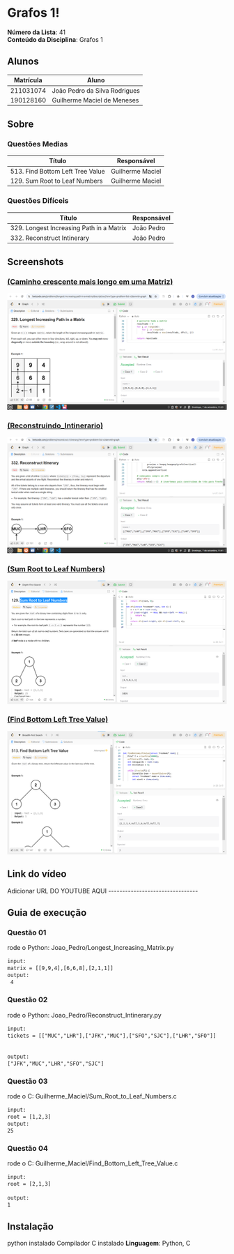 # Grafos 1!

**Número da Lista**: 41<br>
**Conteúdo da Disciplina**: Grafos 1<br>

## Alunos
|Matrícula | Aluno |
| -- | -- |
| 211031074 | João Pedro da Silva Rodrigues |
| 190128160 | Guilherme Maciel de Meneses |

## Sobre 
### Questões Medias
| Título | Responsável | 
| -- | -- | 
| 513. Find Bottom Left Tree Value | Guilherme Maciel | 
| 129. Sum Root to Leaf Numbers | Guilherme Maciel | 

### Questões Difíceis
| Título | Responsável | 
| -- | -- | 
|329. Longest Increasing Path in a Matrix  | João Pedro | 
| 332. Reconstruct Intinerary | João Pedro | 


## Screenshots
### [(Caminho crescente mais longo em uma Matriz)](https://leetcode.com/problems/longest-increasing-path-in-a-matrix/description/?envType=problem-list-v2&envId=graph)

![(Caminho crescente mais longo em uma Matriz)](/Imagens/Longest_Increasing_Matrix.png)

### [ (Reconstruindo_Intinerario)](https://leetcode.com/problems/reconstruct-itinerary/?envType=problem-list-v2&envId=graph)

![ (Reconstruindo_Intinerario)](/Imagens/Reconstruct_Intinerary.png)


### [(Sum Root to Leaf Numbers)](https://leetcode.com/problems/sum-root-to-leaf-numbers/description/?envType=problem-list-v2&envId=depth-first-search)

![(Sum Root to Leaf Numbers)](/Imagens/Sum_Root_to_Leaf.png)

### [(Find Bottom Left Tree Value)](https://leetcode.com/problems/find-bottom-left-tree-value/description/?envType=problem-list-v2&envId=breadth-first-search)

![(Find Bottom Left Tree Value)](/Imagens/Find_Bottom_Left_Tree_Value.png) 


## Link do vídeo

Adicionar URL DO YOUTUBE AQUI --------------------------------


## Guia de execução

### Questão 01

rode o Python: Joao_Pedro/Longest_Increasing_Matrix.py

```
input: 
matrix = [[9,9,4],[6,6,8],[2,1,1]]
output: 
 4

```

### Questão 02

rode o Python: Joao_Pedro/Reconstruct_Intinerary.py

```
input: 
tickets = [["MUC","LHR"],["JFK","MUC"],["SFO","SJC"],["LHR","SFO"]]


output:
["JFK","MUC","LHR","SFO","SJC"]

```

### Questão 03

rode o C: Guilherme_Maciel/Sum_Root_to_Leaf_Numbers.c

```
input: 
root = [1,2,3]
output:
25

```

### Questão 04

rode o C: Guilherme_Maciel/Find_Bottom_Left_Tree_Value.c
```
input: 
root = [2,1,3]

output:
1

```

## Instalação 
python instalado
Compilador C instalado 
**Linguagem**: Python, C <br>
